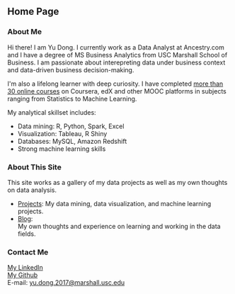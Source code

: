<head>
  <!-- Global site tag (gtag.js) - Google Analytics -->
<script async src="https://www.googletagmanager.com/gtag/js?id=UA-112502179-1"></script>
<script>
  window.dataLayer = window.dataLayer || [];
  function gtag(){dataLayer.push(arguments);}
  gtag('js', new Date());

  gtag('config', 'UA-112502179-1');
</script>
</head>

## Home Page

### About Me

Hi there! I am Yu Dong. I currently work as a Data Analyst at Ancestry.com and I have a degree of MS Business Analytics from USC Marshall School of Business. I am passionate about interepreting data under business context and data-driven business decision-making.

I'm also a lifelong learner with deep curiosity. I have completed [more than 30 online courses](https://yudong-94.github.io/personal-website/blogs/MOOCList) on Coursera, edX and other MOOC platforms in subjects ranging from Statistics to Machine Learning.

My analytical skillset includes:
- Data mining: R, Python, Spark, Excel 
- Visualization: Tableau, R Shiny
- Databases: MySQL, Amazon Redshift
- Strong machine learning skills

### About This Site

This site works as a gallery of my data projects as well as my own thoughts on data analysis.
- [Projects](https://yudong-94.github.io/personal-website/projects/):
My data mining, data visualization, and machine learning projects.
- [Blog](https://yudong-94.github.io/personal-website/blogs/):  
My own thoughts and experience on learning and working in the data fields.  

### Contact Me    

[My LinkedIn](https://www.linkedin.com/in/yudong1994/)  
[My Github](https://github.com/yudong-94)  
E-mail: yu.dong.2017@marshall.usc.edu
